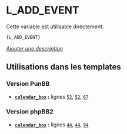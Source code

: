 # L_ADD_EVENT


Cette variable est utilisable directement.

```html
{L_ADD_EVENT}
```

[*Ajouter une description*](https://fa-tvars.appspot.com/var/L_ADD_EVENT)

## Utilisations dans les templates

### Version PunBB
* __[`calendar_box`](../tpl/var/punbb/calendar_box.md#readme) :__ lignes [`52`](../tpl/src/punbb/calendar_box.tpl#L52), [`52`](../tpl/src/punbb/calendar_box.tpl#L52), [`67`](../tpl/src/punbb/calendar_box.tpl#L67)

### Version phpBB2
* __[`calendar_box`](../tpl/var/subsilver/calendar_box.md#readme) :__ lignes [`44`](../tpl/src/subsilver/calendar_box.tpl#L44), [`44`](../tpl/src/subsilver/calendar_box.tpl#L44), [`94`](../tpl/src/subsilver/calendar_box.tpl#L94)